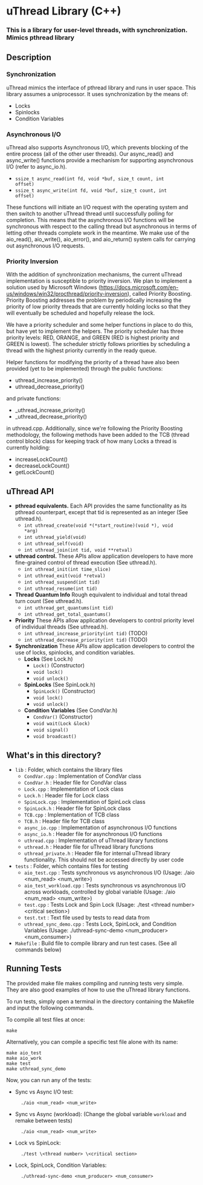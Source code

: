 # uThread Library (C++)

### This is a library for user-level threads, with synchronization. Mimics pthread library

## Description
### Synchronization
uThread mimics the interface of pthread library and runs in user space. This library assumes a uniprocessor. It uses synchronization by the means of:
- Locks
- Spinlocks
- Condition Variables

### Asynchronous I/O
uThread also supports Asynchronous I/O, which prevents blocking of the entire process (all of the other user threads). Our async_read() and async_write() functions provide a mechanism for
supporting asynchronous I/O (refer to async_io.h).
- <code>ssize_t async_read(int fd, void *buf, size_t count, int offset)</code>
- <code>ssize_t async_write(int fd, void *buf, size_t count, int offset)</code>

These functions will initiate an I/O request with the operating system and then switch to another uThread thread until successfully polling for completion.
This means that the asynchronous I/O functions will be synchronous with respect to the calling thread but asynchronous in terms of letting other threads complete work in the meantime.
We make use of the aio_read(), aio_write(), aio_error(), and aio_return() system calls for carrying out asynchronous I/O requests.

### Priority Inversion
With the addition of synchronization mechanisms, the current uThread implementation is susceptible to priority inversion. We plan to implement a solution used by Microsoft
Windows (https://docs.microsoft.com/en-us/windows/win32/procthread/priority-inversion), called
Priority Boosting. Priority Boosting addresses the problem by periodically increasing the priority of low priority threads that are currently holding locks so that they will eventually be scheduled and hopefully release the lock.

We have a priority scheduler and some helper functions in place to do this, but have yet to implement the helpers. The priority scheduler has three priority levels: RED, ORANGE, and GREEN
(RED is highest priority and GREEN is lowest). The scheduler strictly follows priorities by scheduling a thread with the highest priority currently in the ready queue.

Helper functions for modifying the priority of a thread have also been provided (yet to be implemented) through the public functions:
- uthread_increase_priority()
- uthread_decrease_priority()

and private functions:
- \_uthread_increase_priority()
- \_uthread_decrease_priority()
  
in uthread.cpp. Additionally, since we're following the Priority Boosting methodology, the following methods have been added to the TCB (thread control block) class for keeping track of how many Locks a thread is currently holding:
- increaseLockCount()
- decreaseLockCount()
- getLockCount()

## uThread API
- <b>pthread equivalents.</b> Each API provides the same functionality as its pthread counterpart, except that tid is represented as an integer (See uthread.h).  
	- <code>int uthread_create(void *(*start_routine)(void *), void *arg)</code>
	- <code>int uthread_yield(void)</code>
	- <code>int uthread_self(void)</code>
	- <code>int uthread_join(int tid, void **retval)</code>
- <b>uthread control.</b> These APIs allow application developers to have more fine-grained control of thread execution (See uthread.h).  
	- <code>int uthread_init(int time_slice)</code>
	- <code>int uthread_exit(void *retval)</code>
	- <code>int uthread_suspend(int tid)</code>
	- <code>int uthread_resume(int tid)</code>
- <b>Thread Quantum Info</b> Rough equivalent to individual and total thread turn count (See uthread.h).
  - <code>int uthread_get_quantums(int tid)</code>
  - <code>int uthread_get_total_quantums()</code>
- <b>Priority</b> These APIs allow application developers to control priority level of individual threads (See uthread.h).
  - <code>int uthread_increase_priority(int tid)</code> (TODO)
  - <code>int uthread_decrease_priority(int tid)</code> (TODO)
- <b>Synchronization</b> These APIs allow application developers to control the use of locks, spinlocks, and condition variables.
  - <b>Locks</b> (See Lock.h)
    - <code>Lock()</code> (Constructor)
    - <code>void lock()</code>
    - <code>void unlock()</code>
  - <b>SpinLocks</b> (See SpinLock.h)
    - <code>SpinLock()</code> (Constructor)
    - <code>void lock()</code>
    - <code>void unlock()</code>
  - <b>Condition Variables</b> (See CondVar.h)
    - <code>CondVar()</code> (Constructor)
    - <code>void wait(Lock &lock)</code>
    - <code>void signal()</code>
    - <code>void broadcast()</code>

## What's in this directory?
- <code>lib</code> : Folder, which contains the library files
  - <code>CondVar.cpp</code> : Implementation of CondVar class
  - <code>CondVar.h</code> : Header file for CondVar class
  - <code>Lock.cpp</code> : Implementation of Lock class
  - <code>Lock.h</code> : Header file for Lock class
  - <code>SpinLock.cpp</code> : Implementation of SpinLock class
  - <code>SpinLock.h</code> : Header file for SpinLock class
  - <code>TCB.cpp</code> : Implementation of TCB class
  - <code>TCB.h</code> : Header file for TCB class
  - <code>async_io.cpp</code> : Implementation of asynchronous I/O functions
  - <code>async_io.h</code> : Header file for asynchronous I/O functions
  - <code>uthread.cpp</code> : Implementation of uThread library functions
  - <code>uthread.h</code> : Header file for uThread library functions
  - <code>uthread_private.h</code> : Header file for internal uThread library functionality. This should not be accessed directly by user code
- <code>tests</code> : Folder, which contains files for testing
  - <code>aio_test.cpp</code> : Tests synchronous vs asynchronous I/O (Usage: ./aio <num_read> <num_write>)
  - <code>aio_test_workload.cpp</code> : Tests synchronous vs asynchronous I/O across workloads, controlled by global variable (Usage: ./aio <num_read> <num_write>)
  - <code>test.cpp</code> : Tests Lock and Spin Lock (Usage: ./test \<thread number> \<critical section>)
  - <code>test.txt</code> : Text file used by tests to read data from
  - <code>uthread_sync_demo.cpp</code> : Tests Lock, SpinLock, and Condition Variables (Usage: ./uthread-sync-demo <num_producer> <num_consumer>)
- <code>Makefile</code> : Build file to compile library and run test cases. (See all commands below)
    
## Running Tests
The provided make file makes compiling and running tests very simple.
They are also good examples of how to use the uThread library functions.

To run tests, simply open a terminal in the directory containing the Makefile and input the following commands.

To compile all test files at once:

	make

Alternatively, you can compile a specific test file alone with its name:

	make aio_test
	make aio_work
	make test
	make uthread_sync_demo

Now, you can run any of the tests:
- Sync vs Async I/O test:

		./aio <num_read> <num_write>
 
- Sync vs Async (workload):
(Change the global variable <code>workload</code> and remake between tests)

		./aio <num_read> <num_write>  
  
- Lock vs SpinLock:
  
		./test \<thread number> \<critical section>
  
- Lock, SpinLock, Condition Variables:

		./uthread-sync-demo <num_producer> <num_consumer>
